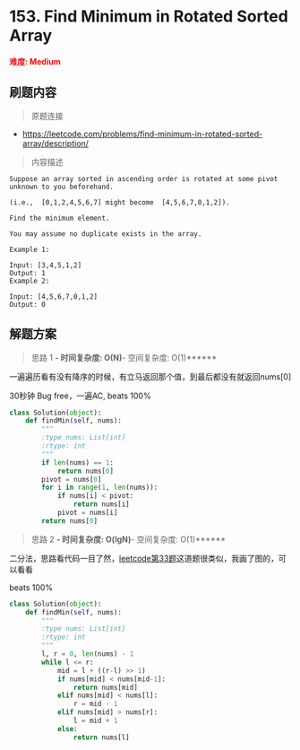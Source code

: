 # 153. Find Minimum in Rotated Sorted Array

**<font color=red>难度: Medium</font>**

## 刷题内容

> 原题连接

* https://leetcode.com/problems/find-minimum-in-rotated-sorted-array/description/

> 内容描述

```
Suppose an array sorted in ascending order is rotated at some pivot unknown to you beforehand.

(i.e.,  [0,1,2,4,5,6,7] might become  [4,5,6,7,0,1,2]).

Find the minimum element.

You may assume no duplicate exists in the array.

Example 1:

Input: [3,4,5,1,2] 
Output: 1
Example 2:

Input: [4,5,6,7,0,1,2]
Output: 0
```

## 解题方案

> 思路 1
******- 时间复杂度: O(N)******- 空间复杂度: O(1)******



一遍遍历看有没有降序的时候，有立马返回那个值，到最后都没有就返回nums[0]

30秒钟 Bug free，一遍AC, beats 100%

```python
class Solution(object):
    def findMin(self, nums):
        """
        :type nums: List[int]
        :rtype: int
        """
        if len(nums) == 1:
            return nums[0]
        pivot = nums[0]
        for i in range(1, len(nums)):
            if nums[i] < pivot:
                return nums[i]
            pivot = nums[i]
        return nums[0]
```


> 思路 2
******- 时间复杂度: O(lgN)******- 空间复杂度: O(1)******


二分法，思路看代码一目了然，[leetcode第33题](https://github.com/apachecn/awesome-algorithm/blob/master/docs/Leetcode_Solutions/Python/033._search_in_rotated_sorted_array.md)这道题很类似，我画了图的，可以看看

beats 100%

```python
class Solution(object):
    def findMin(self, nums):
        """
        :type nums: List[int]
        :rtype: int
        """
        l, r = 0, len(nums) - 1
        while l <= r:
            mid = l + ((r-l) >> 1)
            if nums[mid] < nums[mid-1]:
                return nums[mid]
            elif nums[mid] < nums[l]:
                r = mid - 1
            elif nums[mid] > nums[r]:
                l = mid + 1
            else:
                return nums[l]
```
